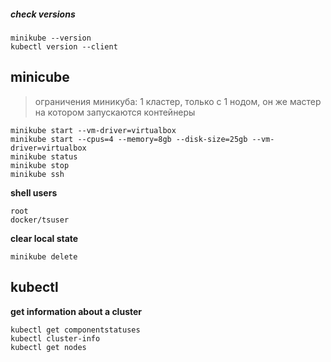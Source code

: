 ##### check versions
```
minikube --version
kubectl version --client
```

## minicube
> ограничения миникуба: 1 кластер, только с 1 нодом, он же мастер на котором запускаются контейнеры
```
minikube start --vm-driver=virtualbox
minikube start --cpus=4 --memory=8gb --disk-size=25gb --vm-driver=virtualbox
minikube status
minikube stop
minikube ssh
```
**shell users**
```
root
docker/tsuser
```

**clear local state**
```
minikube delete
```

## kubectl
**get information about a cluster**
```
kubectl get componentstatuses
kubectl cluster-info
kubectl get nodes
```
